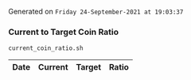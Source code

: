 Generated on `Friday 24-September-2021 at 19:03:37`

### Current to Target Coin Ratio
`current_coin_ratio.sh`

Date|Current|Target|Ratio
---|---|---|---
